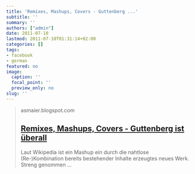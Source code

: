 ```yaml
---
title: 'Remixes, Mashups, Covers - Guttenberg ...'
subtitle: ''
summary: ''
authors: ["admin"]
date: 2011-07-10
lastmod: 2011-07-10T01:31:14+02:00
categories: []
tags:
- facebook
- german
featured: no
image:
  caption: ''
  focal_point: ''
  preview_only: no
slug: ''
---
```


> asmaier.blogspot.com
> ## [Remixes, Mashups, Covers - Guttenberg ist überall](http://asmaier.blogspot.com/2011/07/remixes-mashups-covers-guttenberg-ist.html)
>
>  Laut Wikipedia ist ein Mashup   ein durch die nahtlose (Re-)Kombination bereits bestehender Inhalte erzeugtes neues Werk. Streng genommen ...


